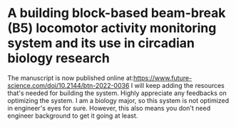 # A building block-based beam-break (B5) locomotor activity monitoring system and its use in circadian biology research
The manuscript is now published online at:https://www.future-science.com/doi/10.2144/btn-2022-0036
I will keep adding the resources that's needed for building the system. Highly appreciate any feedbacks on optimizing the system. I am a biology major, so this system is not optimized in engineer's eyes for sure. However, this also means you don't need engineer background to get it going at least.
